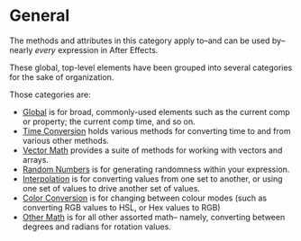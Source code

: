 # General

The methods and attributes in this category apply to–and can be used by–nearly *every* expression in After Effects.

These global, top-level elements have been grouped into several categories for the sake of organization.

Those categories are:

- [Global](./global.md) is for broad, commonly-used elements such as the current comp or property; the current comp time, and so on.
- [Time Conversion](./time-conversion.md) holds various methods for converting time to and from various other methods.
- [Vector Math](./vector-math.md) provides a suite of methods for working with vectors and arrays.
- [Random Numbers](./random-numbers.md) is for generating randomness within your expression.
- [Interpolation](./interpolation.md) is for converting values from one set to another, or using one set of values to drive another set of values.
- [Color Conversion](./color-conversion.md) is for changing between colour modes (such as converting RGB values to HSL, or Hex values to RGB)
- [Other Math](./other-math.md) is for all other assorted math– namely, converting between degrees and radians for rotation values.
